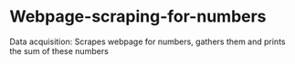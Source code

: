 # Webpage-scraping-for-numbers
Data acquisition: Scrapes webpage for numbers, gathers them and prints the sum of these numbers
